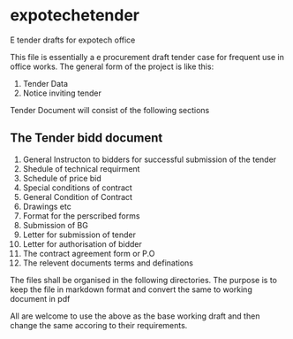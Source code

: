 # expotechetender
E tender drafts for expotech office

This file is essentially a e procurement draft tender case for frequent use in office works.
The general form of the project is like this:
1. Tender Data
2. Notice inviting tender

Tender Document will consist of the following sections

## The Tender bidd document

1.  General Instructon to bidders for successful submission of the tender
2.  Shedule of technical requirment
3.  Schedule of price bid
4.  Special conditions of contract
5.  General Condition of Contract
6.  Drawings etc
7.  Format for the perscribed forms
8.  Submission of BG
9.  Letter for submission of  tender
10.  Letter for authorisation of bidder
11.  The contract agreement form or P.O
12.  The relevent documents terms and definations

The files shall be organised in the following directories.
The purpose is to keep the file in markdown format and convert the same to working document in pdf

All are welcome to use the above as the base working draft and then change the same accoring to their requirements.
